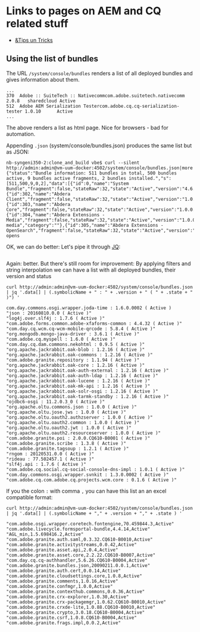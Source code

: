 # Links to pages on AEM and CQ related stuff

- [&Tips un Tricks](aem_tips_and_tricks.md)

## Using the list of bundles

The URL `/system/console/bundles` renders a list of all deployed bundles and gives information about them.

```
...
370	 Adobe :: SuiteTech :: Nativecommcom.adobe.suitetech.nativecomm	2.0.8	sharedcloud	Active	
512	 Adobe AEM Serialization Testercom.adobe.cq.cq-serialization-tester	1.0.10		Active	
...
```

The above renders a list as html page. Nice for browsers - bad for automation.

Appending `.json` (system/console/bundles.json) produces the same list but as JSON:

```
nb-syngeni350-2:clone_and_build vbe$ curl --silent  http://admin:admin@vm-uum-docker:4502/system/console/bundles.json|more
{"status":"Bundle information: 511 bundles in total, 500 bundles active, 9 bundles active fragments, 2 bundles installed.","s":[511,500,9,0,2],"data":[{"id":0,"name":"System Bundle","fragment":false,"stateRaw":32,"state":"Active","version":"4.6.1.B001","symbolicName":"org.apache.felix.framework","category":""},{"id":302,"name":"Abdera Client","fragment":false,"stateRaw":32,"state":"Active","version":"1.0.0.R783018","symbolicName":"org.apache.abdera.client","category":""},{"id":303,"name":"Abdera Core","fragment":false,"stateRaw":32,"state":"Active","version":"1.0.0.R783018","symbolicName":"org.apache.abdera.core","category":""},{"id":304,"name":"Abdera Extensions - Media","fragment":false,"stateRaw":32,"state":"Active","version":"1.0.0.R783018","symbolicName":"org.apache.abdera.extensions-media","category":""},{"id":305,"name":"Abdera Extensions - OpenSearch","fragment":false,"stateRaw":32,"state":"Active","version":"1.0.0.R783018","symbolicName":"org.apache.abdera.extensions-opens
```

OK, we can do better: Let's pipe it through [JQ](https://stedolan.github.io/jq/):

```

```

Again: better. But there's still room for improvement:
By applying filters and string interpolation we can have a list with all deployed bundles, their version and status

```
curl http://admin:admin@vm-uum-docker:4502/system/console/bundles.json | jq '.data[] | (.symbolicName + " : " + .version + " ( " + .state + " )") '

com.day.commons.osgi.wrapper.joda-time : 1.6.0.0002 ( Active )
"json : 20160810.0.0 ( Active )"
"log4j.over.slf4j : 1.7.6 ( Active )"
"com.adobe.forms.common.adobe-xfaforms-common : 4.4.32 ( Active )"
"com.day.cq.wcm.cq-wcm-mobile-qrcode : 5.8.4 ( Active )"
"org.mongodb.mongo-java-driver : 3.6.1 ( Active )"
"com.adobe.cq.myspell : 1.6.0 ( Active )"
"com.day.cq.dam.commons.nekohtml : 0.9.5 ( Active )"
"org.apache.jackrabbit.oak-blob : 1.2.16 ( Active )"
"org.apache.jackrabbit.oak-commons : 1.2.16 ( Active )"
"com.adobe.granite.repository : 1.1.94 ( Active )"
"org.apache.jackrabbit.oak-core : 1.2.16 ( Active )"
"org.apache.jackrabbit.oak-auth-external : 1.2.16 ( Active )"
"org.apache.jackrabbit.oak-auth-ldap : 1.2.16 ( Active )"
"org.apache.jackrabbit.oak-lucene : 1.2.16 ( Active )"
"org.apache.jackrabbit.oak-mk-api : 1.2.16 ( Active )"
"org.apache.jackrabbit.oak-solr-osgi : 1.2.16 ( Active )"
"org.apache.jackrabbit.oak-tarmk-standby : 1.2.16 ( Active )"
"ojdbc6-osgi : 11.2.0.3_0 ( Active )"
"org.apache.oltu.commons.json : 1.0.0 ( Active )"
"org.apache.oltu.jose.jws : 1.0.0 ( Active )"
"org.apache.oltu.oauth2.authzserver : 1.0.0 ( Active )"
"org.apache.oltu.oauth2.common : 1.0.0 ( Active )"
"org.apache.oltu.oauth2.jwt : 1.0.0 ( Active )"
"org.apache.oltu.oauth2.resourceserver : 1.0.0 ( Active )"
"com.adobe.granite.poi : 2.0.0.CQ610-B0001 ( Active )"
"com.adobe.granite.scribe : 1.3.8 ( Active )"
"com.adobe.granite.tagsoup : 1.2.1 ( Active )"
"rngom : 20120531.0.0 ( Active )"
"rideau : 77.502457.1 ( Active )"
"slf4j.api : 1.7.6 ( Active )"
"com.adobe.cq.social.cq-social-console-dns-impl : 1.0.1 ( Active )"
"com.day.commons.osgi.wrapper.svnkit : 1.3.0.0002 ( Active )"
"com.adobe.cq.com.adobe.cq.projects.wcm.core : 0.1.6 ( Active )"
```

If you the colon `:` with comma `,` you can have this list an an excel compatible format:
```
curl http://admin:admin@vm-uum-docker:4502/system/console/bundles.json | jq '.data[] | (.symbolicName + "," + .version + "," + .state ) '
    
"com.adobe.osgi.wrapper.coretech.fontengine,70.459844.3,Active"
"com.adobe.livecycle.formsportal-bundle,4.4.14,Active"
"AGL_min,1.5.698416.2,Active"
"com.adobe.granite.auth.saml,0.3.32.CQ610-B0010,Active"
"com.adobe.granite.activitystreams,0.0.42,Active"
"com.adobe.granite.asset.api,2.0.4,Active"
"com.adobe.granite.asset.core,2.2.22.CQ610-B0007,Active"
"com.day.cq.cq-authhandler,5.6.26.CQ610-B0004,Active"
"com.adobe.granite.bundles.json,20090211.0.0.1,Active"
"com.adobe.granite.auth.cert,0.0.14,Active"
"com.adobe.granite.cloudsettings.core,1.0.8,Active"
"com.adobe.granite.comments,1.0.16,Active"
"com.adobe.granite.confmgr,1.0.0,Active"
"com.adobe.granite.contexthub.commons,0.0.36,Active"
"com.adobe.granite.crx-explorer,1.0.30,Active"
"com.adobe.granite.crx-packagemgr,1.0.62.CQ610-B0010,Active"
"com.adobe.granite.crxde-lite,1.0.88.CQ610-B0010,Active"
"com.adobe.granite.crypto,3.0.18.CQ610-B0004,Active"
"com.adobe.granite.csrf,1.0.8.CQ610-B0004,Active"
"com.adobe.granite.frags.impl,0.0.2,Active"
```
